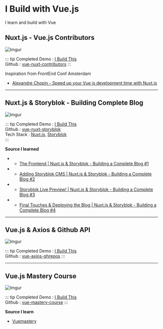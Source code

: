 # I Build with Vue.js

I learn and build with Vue

## Nuxt.js - Vue.js Contributors

![Imgur](https://i.imgur.com/LUZhLtt.png)

::: tip Completed
Demo : [I Build This](https://vue-contributors.netlify.com/)
<br>
Github : [vue-nuxt-contributors](https://github.com/artdvp/vue-nuxt-contributors)
:::

Inspiration from FrontEnd Conf Amsterdam

- [Alexandre Chopin - Speed up your Vue js development time with Nuxt.js](https://www.youtube.com/watch?v=4wQpuJo6RzM&t=880s)

---

## Nuxt.js & Storyblok - Building Complete Blog

![Imgur](https://i.imgur.com/ehw1btX.png)

::: tip Completed
Demo : [I Build This](https://vue-nuxt-storyblok.netlify.com/) <br>
Github : [vue-nuxt-storyblok](https://github.com/artdvp/vue-nuxt-storyblok) <br>
Tech Stack : [Nuxt.js](https://nuxtjs.org/), [Storyblok](https://www.storyblok.com) <br>
:::

**Source I learned**

* - [The Frontend | Nuxt.js & Storyblok - Building a Complete Blog #1](https://www.youtube.com/watch?v=Dc_5BpIB4X4)
* - [Adding Storyblok CMS | Nuxt.js & Storyblok - Building a Complete Blog #2](https://www.youtube.com/watch?v=UIh4P5rNjac)
* - [Storyblok Live Preview! | Nuxt.js & Storyblok - Building a Complete Blog #3](https://www.youtube.com/watch?v=Yq6Ddu_QAiY)
* - [Final Touches & Deploying the Blog | Nuxt.js & Storyblok - Building a Complete Blog #4](https://www.youtube.com/watch?v=JHCKab2oS4s)

--- 

## Vue.js & Axios & Github API

![Imgur](https://i.imgur.com/ZMwO86K.png)

::: tip Completed
Demo : [I Build This](https://vue-repos-parcel.netlify.com/) <br>
Github : [vue-axios-ghrepos](https://github.com/artdvp/vue-axios-ghrepos)
:::

--- 


## Vue.js Mastery Course

![Imgur](https://i.imgur.com/osPZwIP.png)

::: tip Completed
Demo : [I Build This](https://artdvp.github.io/vue-mastery-course/Intro-to-Vuejs/) <br>
Github : [vue-mastery-course](https://github.com/artdvp/vue-mastery-course)
:::

**Source I learn**

* [Vuemastery](https://www.vuemastery.com/)